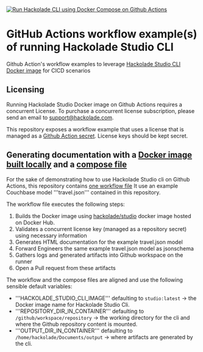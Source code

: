
[![Run Hackolade CLI using Docker Compose on Github Actions](https://github.com/hackolade/studio-cli-github-actions-examples/actions/workflows/generate-doc-and-jsonschema.yml/badge.svg)](https://github.com/hackolade/studio-cli-github-actions-examples/actions/workflows/generate-doc-and-jsonschema.yml)

# GitHub Actions workflow example(s) of running Hackolade Studio CLI
Github Action's workflow examples to leverage [Hackolade Studio CLI Docker image](https://github.com/hackolade/docker/tree/main/Studio#readme) for CICD scenarios

## Licensing

Running Hackolade Studio Docker image on Github Actions requires a concurrent License.
To purchase a concurrent license subscription, please send an email to support@hackolade.com.

This repository exposes a workflow example that uses a license that is managed as a [Github Action secret](https://docs.github.com/en/actions/security-for-github-actions/security-guides/using-secrets-in-github-actions). License keys should be kept secret.

## Generating documentation with a [Docker image built locally](./Dockerfile) and a [compose file](./compose.yml)

For the sake of demonstrating how to use Hackolade Studio cli on Github Actions, this repository contains [one workflow file](./.github/workflows/generate-doc-and-jsonschema.yml)
It use an example Couchbase model '''travel.json''' contained in this repository.

The workflow file executes the following steps:

1. Builds the Docker image using [hackolade/studio](https://hub.docker.com/r/hackolade/studio/tags) docker image hosted on Docker Hub.
2. Validates a concurrent license key (managed as a repository secret) using necessary information
3. Generates HTML documentation for the example travel.json model
4. Forward Engineers the same example travel.json model as jsonschema
5. Gathers logs and generated artifacts into Github workspace on the runner
6. Open a Pull request from these artifacts

The workflow and the compose files are aligned and use the following sensible default variables:

- '''HACKOLADE_STUDIO_CLI_IMAGE''' defaulting to `studio:latest` -> the Docker image name for Hackolade Studio Cli.
- '''REPOSITORY_DIR_IN_CONTAINER''' defaulting to `/github/workspace/repository` -> the working directory for the cli and where the Github repository content is mounted.
- '''OUTPUT_DIR_IN_CONTAINER''' defaulting to `/home/hackolade/Documents/output` -> where artifacts are generated by the cli.
